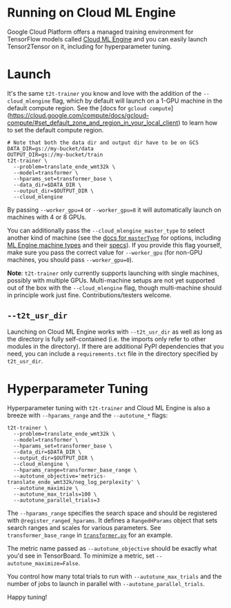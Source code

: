# Running on Cloud ML Engine

Google Cloud Platform offers a managed training environment for TensorFlow
models called [Cloud ML Engine](https://cloud.google.com/ml-engine/) and
you can easily launch Tensor2Tensor on it, including for hyperparameter tuning.

# Launch

It's the same `t2t-trainer` you know and love with the addition of the
`--cloud_mlengine` flag, which by default will launch on a 1-GPU machine
in the default compute region. See the [docs for `gcloud compute`]
(https://cloud.google.com/compute/docs/gcloud-compute/#set_default_zone_and_region_in_your_local_client)
to learn how to set the default compute region.

```
# Note that both the data dir and output dir have to be on GCS
DATA_DIR=gs://my-bucket/data
OUTPUT_DIR=gs://my-bucket/train
t2t-trainer \
  --problem=translate_ende_wmt32k \
  --model=transformer \
  --hparams_set=transformer_base \
  --data_dir=$DATA_DIR \
  --output_dir=$OUTPUT_DIR \
  --cloud_mlengine
```

By passing `--worker_gpu=4` or `--worker_gpu=8` it will automatically launch on
machines with 4 or 8 GPUs.

You can additionally pass the `--cloud_mlengine_master_type` to select another
kind of machine (see the [docs for
`masterType`](https://cloud.google.com/ml-engine/reference/rest/v1/projects.jobs#traininginput)
for options, including
[ML Engine machine
types](https://cloud.google.com/ml-engine/docs/training-overview)
and their
[specs](https://cloud.google.com/compute/docs/machine-types)).
If you provide this flag yourself, make sure you pass the
correct value for `--worker_gpu` (for non-GPU machines, you should pass
`--worker_gpu=0`).

**Note**: `t2t-trainer` only currently supports launching with single machines,
possibly with multiple GPUs. Multi-machine setups are not yet supported out of
the box with the `--cloud_mlengine` flag, though multi-machine should in
principle work just fine. Contributions/testers welcome.


## `--t2t_usr_dir`

Launching on Cloud ML Engine works with `--t2t_usr_dir` as well as long as the
directory is fully self-contained (i.e. the imports only refer to other modules
in the directory). If there are additional PyPI dependencies that you need, you
can include a `requirements.txt` file in the directory specified by
`t2t_usr_dir`.

# Hyperparameter Tuning

Hyperparameter tuning with `t2t-trainer` and Cloud ML Engine is also a breeze
with `--hparams_range` and the `--autotune_*` flags:

```
t2t-trainer \
  --problem=translate_ende_wmt32k \
  --model=transformer \
  --hparams_set=transformer_base \
  --data_dir=$DATA_DIR \
  --output_dir=$OUTPUT_DIR \
  --cloud_mlengine \
  --hparams_range=transformer_base_range \
  --autotune_objective='metrics-translate_ende_wmt32k/neg_log_perplexity' \
  --autotune_maximize \
  --autotune_max_trials=100 \
  --autotune_parallel_trials=3
```

The `--hparams_range` specifies the search space and should be registered with
`@register_ranged_hparams`. It defines a `RangedHParams` object that sets
search ranges and scales for various parameters. See `transformer_base_range`
in
[`transformer.py`](https://github.com/tensorflow/tensor2tensor/blob/master/tensor2tensor/models/transformer.py)
for an example.

The metric name passed as `--autotune_objective` should be exactly what you'd
see in TensorBoard. To minimize a metric, set `--autotune_maximize=False`.

You control how many total trials to run with `--autotune_max_trials` and the
number of jobs to launch in parallel with `--autotune_parallel_trials`.

Happy tuning!
